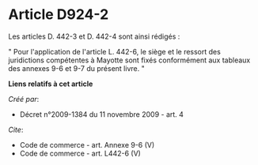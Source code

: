 # Article D924-2

Les articles D. 442-3 et D. 442-4 sont ainsi rédigés : 

" Pour l'application de l'article L. 442-6, le siège et le ressort des juridictions compétentes à Mayotte sont fixés
conformément aux tableaux des annexes 9-6 et 9-7 du présent livre. "

**Liens relatifs à cet article**

_Créé par_:

  - Décret n°2009-1384 du 11 novembre 2009 - art. 4

_Cite_:

  - Code de commerce - art. Annexe 9-6 (V)
  - Code de commerce - art. L442-6 (V)
